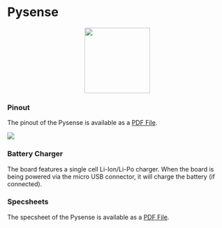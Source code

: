 # Pysense

<p align="center"><img src ="../../../img/pysense.png" width="150"></p>

### Pinout
The pinout of the Pysense is available as a <a href="../downloads/pysense-pinout.pdf" target="_blank">PDF File</a>.

<a href="../downloads/pysense-pinout.pdf" target="_blank" align="center"><img src ="../../../img/pysense-pinout.png"></a>

### Battery Charger

The board features a single cell Li-Ion/Li-Po charger. When the board is being powered via the micro USB connector, it will charge the battery (if connected).

### Specsheets

The specsheet of the Pysense is available as a <a href="../downloads/pysense-specsheet.pdf" target="_blank">PDF File</a>.
